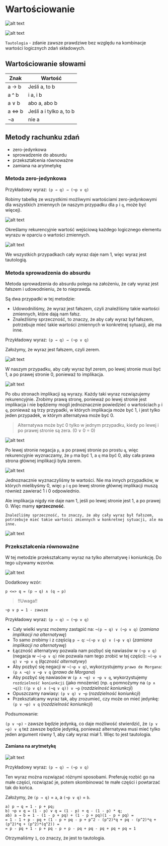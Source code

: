 # Wartościowanie

![alt text](./img/image.png)

![alt text](./img/image-1.png)

`Tautologia` - zdanie zawsze prawdziwe bez względu na kombinacje wartości logicznych zdań składowych.

## Wartościowanie słowami 

| Znak | Wartość |
| ---- | ------- |
| a → b  | Jeśli a, to b |
| a ^ b  | i a, i b |
| a ∨ b  | abo a, abo b |
| a <=> b  | Jeśli a i tylko a, to b |
| ¬a  | nie a |


## Metody rachunku zdań

- zero-jedynkowa
- sprowadzenie do absurdu
- przekształcenia równoważne
- zamiana na arytmetykę

### Metoda zero-jedynkowa

Przykładowy wyraz: `(p → q) → (¬p ∨ q)`

Robimy tabelkę ze wszystkimi możliwymi wartościami zero-jedynkowymi dla wszystkich zmiennych (w naszym przypadku dla `p` i `q`, może być więcej).

![alt text](./img/image-3.png)

Określamy rekurencyjnie wartość wejściową każdego logicznego elementu wyrazu w oparciu o wartości zmiennych.

![alt text](./img/image-2.png)

We wszystkich przypadkach cały wyraz daje nam 1, więc wyraz jest tautologią.

### Metoda sprowadzenia do absurdu

Metoda sprowadzenia do absurdu polega na założeniu, że cały wyraz jest fałszem i udowodnieniu, że to nieprawda.

Są dwa przypadki w tej metodzie:

- Udowodniliśmy, że wyraz jest fałszem, czyli znaleźliśmy takie wartości zmiennych, które dają nam fałsz.
- Znaleźliśmy sprzeczność, to znaczy, że aby cały wyraz był fałszem, potrzebuje mieć takie wartości zmiennych w konkretnej sytuacji, ale ma inne.

Przykładowy wyraz: `(p → q) → (¬p ∨ q)`

Założymy, że wyraz jest fałszem, czyli zerem.

![alt text](./img/image-4.png)

W naszym przypadku, aby cały wyraz był zerem, po lewej stronie musi być 1, a po prawej stronie 0, ponieważ to implikacja.

![alt text](./img/image-5.png)

Po obu stronach implikacji są wyrazy. Każdy taki wyraz rozwiązujemy rekurencyjnie. Zrobimy prawą stronę, ponieważ po lewej stronie jest implikacja i nie będziemy mogli jednoznacznie powiedzieć o wartościach `p` i `q`, ponieważ są trzy przypadki, w których implikacja może być 1, i jest tylko jeden przypadek, w którym alternatywa może być 0.

> Alternatywa może być 0 tylko w jednym przypadku, kiedy po lewej i po prawej stronie są zera. (0 ∨ 0 = 0)

![alt text](./img/image-6.png)

Po lewej stronie negacja `p`, a po prawej stronie po prostu `q`, więc rekurencyjnie wyznaczamy, że `p` ma być 1, a `q` ma być 0, aby cała prawa strona głównej implikacji była zerem.

![alt text](./img/image-7.png)

Jednoznacznie wyznaczyliśmy te wartości. Nie ma innych przypadków, w których mielibyśmy 0, więc `p` i `q` po lewej stronie głównej implikacji muszą również zawierać 1 i 0 odpowiednio.

Ale implikacja nigdy nie daje nam 1, jeśli po lewej stronie jest 1, a po prawej 0. Więc mamy __sprzeczność__. 

    Znaleźliśmy sprzeczność, to znaczy, że aby cały wyraz był fałszem, potrzebuje mieć takie wartości zmiennych w konkretnej sytuacji, ale ma inne.

![alt text](./img/image-8.png)

### Przekształcenia równoważne

W tej metodzie przekształcamy wyraz na tylko alternatywę i koniunkcję. Do tego używamy wzorów.

![alt text](./img/image-9.png)

Dodatkowy wzór:

`p <=> q = (p → q) ∧ (q → p)`

> !!Uwaga!!

    ¬p ∨ p = 1 - zawsze

Przykładowy wyraz: `(p → q) → (¬p ∨ q)`

- Cały wielki wyraz możemy zastąpić na: `¬(p → q) ∨ (¬p ∨ q)` (_zamiana implikacji na alternatywę_)
- To samo zrobimy i z częścią `p → q`: `¬(¬p ∨ q) ∨ (¬p ∨ q)` (_zamiana implikacji na alternatywę_)
- Łączność alternatywy pozwala nam pozbyć się nawiasów w `(¬p ∨ q)` (negacja w `¬(¬p ∨ q)` nie pozwala nam tego zrobić w tej części): `¬(¬p ∨ q) ∨ ¬p ∨ q` (_łączność alternatywy_)
- Aby pozbyć się negacji w `¬(¬p ∨ q)`, wykorzystujemy `prawo de Morgana`: `(p ∧ ¬q) ∨ ¬p ∨ q` (_prawo de Morgana_)
- Aby pozbyć się nawiasów w `(p ∧ ¬q) ∨ ¬p ∨ q`, wykorzystujemy `rozdzielność koniunkcji` (jako mnożenie) (np. `q` pomnożymy na `(p ∧ ¬q)`): `((p ∨ q) ∧ (¬q ∨ q)) ∨ ¬p` (_rozdzielność koniunkcji_)
- Opuszczamy nawiasy: `(p ∨ q) ∨ ¬p` (_rozdzielność koniunkcji_)
- Przekształcamy wyraz tak, aby zrozumieć, czy może on mieć jedynkę: `(p ∨ ¬p) ∨ q` (_rozdzielność koniunkcji_)

Podsumowanie:

`(p ∨ ¬p)` - zawsze będzie jedynką, co daje możliwość stwierdzić, że `(p ∨ ¬p) ∨ q` też zawsze będzie jedynką, ponieważ alternatywa musi mieć tylko jeden argument równy 1, aby cały wyraz miał 1. Więc to jest tautologia.

#### Zamiana na arytmetykę

![alt text](./img/mat-wzory.png)

Przykładowy wyraz: `(p → q) → (¬p ∨ q)`

Ten wyraz można rozwiązać różnymi sposobami. Preferuję rozbić go na małe części, rozwiązać je, potem skombinować te małe części i powtarzać tak do końca.

Założymy, że `(p → q)` = `a`,
a `(¬p ∨ q)` = `b`.

    a) p → q = 1 - p + pq;
    b) ¬p ∨ q = (1 - p) ∨ q = (1 - p) + q - (1 - p) * q;
    ab) a → b = 1 - (1 - p + pq) + (1 - p + pq)(1 - p + pq) =
    = 1 - 1 + p - pq + (1 - p + pq - p + p^2 - (p^2)*q + pq - (p^2)*q + (p^2)*q + (p^2)*(q^2)) =
    = p - pq + 1 - p + pq - p + p - pq + pq - pq + pq + pq = 1

Otrzymaliśmy `1`, co znaczy, że jest to tautologia.